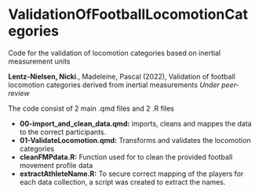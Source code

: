 # ValidationOfFootballLocomotionCategories
Code for the validation of locomotion categories based on inertial measurement units

**Lentz-Nielsen, Nicki**., Madeleine, Pascal (2022), Validation of football locomotion categories derived from inertial measurements
*Under peer-review*

The code consist of 2 main .qmd files and 2 .R files
 * **00-import_and_clean_data.qmd:** imports, cleans and mappes the data to the correct participants.
 * **01-ValidateLocomotion.qmd:** Transforms  and validates the locomotion categories
 * **cleanFMPdata.R:** Function used for to clean the provided football movement profile data
 * **extractAthleteName.R:** To secure correct mapping of the players for each data collection, a script was created to extract the names.
